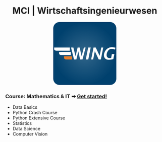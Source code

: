 <h1 align="center">MCI | Wirtschaftsingenieurwesen</h1>

<p align="center">
  <img src="assets/logo.png" alt="MCI | WING Logo" width="200">
</p>


### Course: Mathematics & IT ➡ [Get started!](https://mciwing.github.io/)

- Data Basics
- Python Crash Course
- Python Extensive Course
- Statistics
- Data Science
- Computer Vision
